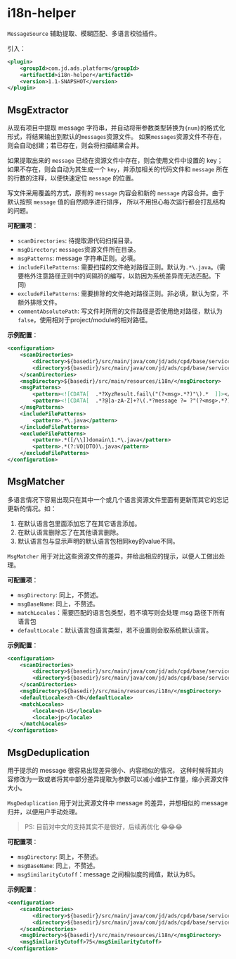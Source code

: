 # i18n-helper

`MessageSource` 辅助提取、模糊匹配、多语言校验插件。

引入：
```xml
<plugin>
    <groupId>com.jd.ads.platform</groupId>
    <artifactId>i18n-helper</artifactId>
    <version>1.1-SNAPSHOT</version>
</plugin>
```


## MsgExtractor

从现有项目中提取 message 字符串，并自动将带参数类型转换为`{num}`的格式化形式，将结果输出到默认的`messages`资源文件。
如果`messages`资源文件不存在，则会自动创建；若已存在，则会将扫描结果合并。

如果提取出来的 `message` 已经在资源文件中存在，则会使用文件中设置的 key；
如果不存在，则会自动为其生成一个 `key`，并添加相关的代码文件和 `message` 所在的行数的注释，以便快速定位 `message` 的位置。

写文件采用覆盖的方式，原有的 `message` 内容会和新的 `message` 内容合并。由于默认按照 `message` 值的自然顺序进行排序，
所以不用担心每次运行都会打乱结构的问题。

**可配置项**：
- `scanDirectories`: 待提取源代码扫描目录。
- `msgDirectory`: `messages`资源文件所在目录。
- `msgPatterns`: message 字符串正则。必填。
- `includeFilePatterns`: 需要扫描的文件绝对路径正则。默认为`.*\.java`。(需要格外注意路径正则中的间隔符的编写，以防因为系统差异而无法匹配。下同)
- `excludeFilePatterns`: 需要排除的文件绝对路径正则。非必填，默认为空，不额外排除文件。
- `commentAbsolutePath`: 写文件时所用的文件路径是否使用绝对路径，默认为`false`，使用相对于project/module的相对路径。

**示例配置**：
```xml
<configuration>
    <scanDirectories>
        <directory>${basedir}/src/main/java/com/jd/ads/cpd/base/services/core/service/</directory>
        <directory>${basedir}/src/main/java/com/jd/ads/cpd/base/services/core/provider/</directory>
    </scanDirectories>
    <msgDirectory>${basedir}/src/main/resources/i18n/</msgDirectory>
    <msgPatterns>
        <pattern><![CDATA[  .*?XyzResult.fail\("(?<msg>.*?)"\).*  ]]></pattern>
        <pattern><![CDATA[  .*?@[a-zA-Z]+?\(.*?message ?= ?"(?<msg>.*?)".*?\).*  ]]></pattern>
    </msgPatterns>
    <includeFilePatterns>
        <pattern>.*\.java</pattern>
    </includeFilePatterns>
    <excludeFilePatterns>
        <pattern>.*([/\\])domain\1.*\.java</pattern>
        <pattern>.*(?:VO|DTO)\.java</pattern>
    </excludeFilePatterns>
</configuration>
```


## MsgMatcher

多语言情况下容易出现只在其中一个或几个语言资源文件里面有更新而其它的忘记更新的情况。如：

1. 在默认语言包里面添加忘了在其它语言添加。
2. 在默认语言删除忘了在其他语言删除。
3. 默认语言包与显示声明的默认语言包相同key的value不同。

`MsgMatcher` 用于对比这些资源文件的差异，并给出相应的提示，以便人工做出处理。 

**可配置项**：
- `msgDirectory`: 同上，不赘述。
- `msgBaseName`: 同上，不赘述。
- `matchLocales`：需要匹配的语言包类型，若不填写则会处理 msg 路径下所有语言包
- `defaultLocale`：默认语言包语言类型，若不设置则会取系统默认语言。

**示例配置**：
```xml
<configuration>
    <scanDirectories>
        <directory>${basedir}/src/main/java/com/jd/ads/cpd/base/services/core/service/</directory>
        <directory>${basedir}/src/main/java/com/jd/ads/cpd/base/services/core/provider/</directory>
    </scanDirectories>
    <msgDirectory>${basedir}/src/main/resources/i18n/</msgDirectory>
    <defaultLocale>zh-CN</defaultLocale>
    <matchLocales>
        <locale>en-US</locale>
        <locale>jp</locale>
    </matchLocales>
</configuration>
```

## MsgDeduplication

用于提示的 message 很容易出现差异很小、内容相似的情况，
这种时候将其内容修改为一致或者将其中部分差异提取为参数可以减小维护工作量，缩小资源文件大小。

`MsgDeduplication` 用于对比资源文件中 message 的差异，并想相似的 message 归并，以便用户手动处理。

> PS: 目前对中文的支持其实不是很好，后续再优化 😂😂😂

**可配置项**：
- `msgDirectory`: 同上，不赘述。
- `msgBaseName`: 同上，不赘述。
- `msgSimilarityCutoff`：message 之间相似度的阈值，默认为85。

**示例配置**：
```xml
<configuration>
    <scanDirectories>
        <directory>${basedir}/src/main/java/com/jd/ads/cpd/base/services/core/service/</directory>
        <directory>${basedir}/src/main/java/com/jd/ads/cpd/base/services/core/provider/</directory>
    </scanDirectories>
    <msgDirectory>${basedir}/src/main/resources/i18n/</msgDirectory>
    <msgSimilarityCutoff>75</msgSimilarityCutoff>
</configuration>
```

